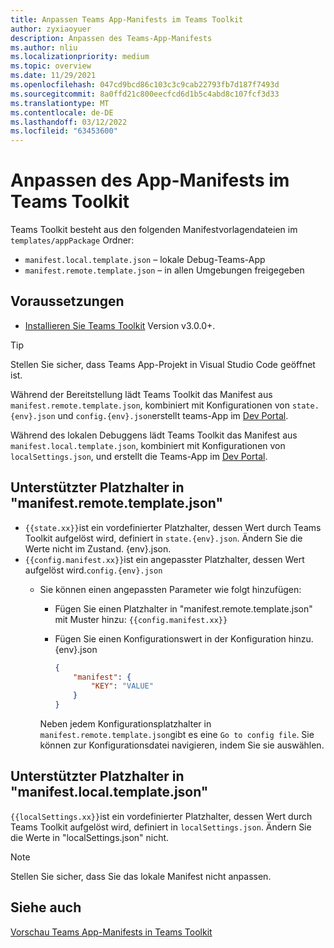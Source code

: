```yaml
---
title: Anpassen Teams App-Manifests im Teams Toolkit
author: zyxiaoyuer
description: Anpassen des Teams-App-Manifests
ms.author: nliu
ms.localizationpriority: medium
ms.topic: overview
ms.date: 11/29/2021
ms.openlocfilehash: 047cd9bcd86c103c3c9cab22793fb7d187f7493d
ms.sourcegitcommit: 8a0ffd21c800eecfcd6d1b5c4abd8c107fcf3d33
ms.translationtype: MT
ms.contentlocale: de-DE
ms.lasthandoff: 03/12/2022
ms.locfileid: "63453600"
---
```

# <a name="customize-app-manifest-in-teams-toolkit"></a>Anpassen des App-Manifests im Teams Toolkit

Teams Toolkit besteht aus den folgenden Manifestvorlagendateien im `templates/appPackage` Ordner:

* `manifest.local.template.json` – lokale Debug-Teams-App
* `manifest.remote.template.json` – in allen Umgebungen freigegeben

## <a name="prerequisite"></a>Voraussetzungen

* [Installieren Sie Teams Toolkit](https://marketplace.visualstudio.com/items?itemName=TeamsDevApp.ms-teams-vscode-extension) Version v3.0.0+.

> [!TIP]
> Stellen Sie sicher, dass Teams App-Projekt in Visual Studio Code geöffnet ist.

Während der Bereitstellung lädt Teams Toolkit das Manifest aus `manifest.remote.template.json`, kombiniert mit Konfigurationen von `state.{env}.json` und `config.{env}.json`erstellt teams-App im [Dev Portal](https://dev.teams.microsoft.com/apps).

Während des lokalen Debuggens lädt Teams Toolkit das Manifest aus `manifest.local.template.json`, kombiniert mit Konfigurationen von `localSettings.json`, und erstellt die Teams-App im [Dev Portal](https://dev.teams.microsoft.com/apps).

## <a name="supported-placeholder-in-manifestremotetemplatejson"></a>Unterstützter Platzhalter in "manifest.remote.template.json"

* `{{state.xx}}`ist ein vordefinierter Platzhalter, dessen Wert durch Teams Toolkit aufgelöst wird, definiert in `state.{env}.json`. Ändern Sie die Werte nicht im Zustand. {env}.json.
* `{{config.manifest.xx}}`ist ein angepasster Platzhalter, dessen Wert aufgelöst wird.`config.{env}.json`
  * Sie können einen angepassten Parameter wie folgt hinzufügen:
    * Fügen Sie einen Platzhalter in "manifest.remote.template.json" mit Muster hinzu: `{{config.manifest.xx}}`
    * Fügen Sie einen Konfigurationswert in der Konfiguration hinzu. {env}.json

        ```json
        {
            "manifest": {
                "KEY": "VALUE"
            }
        }
        ```

    Neben jedem Konfigurationsplatzhalter in `manifest.remote.template.json`gibt es eine `Go to config file`. Sie können zur Konfigurationsdatei navigieren, indem Sie sie auswählen.

## <a name="supported-placeholder-in-manifestlocaltemplatejson"></a>Unterstützter Platzhalter in "manifest.local.template.json"

`{{localSettings.xx}}`ist ein vordefinierter Platzhalter, dessen Wert durch Teams Toolkit aufgelöst wird, definiert in `localSettings.json`. Ändern Sie die Werte in "localSettings.json" nicht.

 > [!NOTE]
 > Stellen Sie sicher, dass Sie das lokale Manifest nicht anpassen.

## <a name="see-also"></a>Siehe auch

[Vorschau Teams App-Manifests in Teams Toolkit](TeamsFx-manifest-preview.md)
